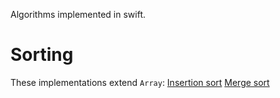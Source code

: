 Algorithms implemented in swift.

# Sorting
These implementations extend `Array`:
[Insertion sort](sorting/insertion-sort.swift)
[Merge sort](sorting/merge-sort.swift)
